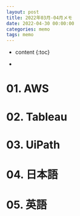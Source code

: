 ```yaml
---
layout: post
title: 2022年03月-04月メモ
date: 2022-04-30 00:00:00
categories: memo
tags: memo
---
```

* content
{:toc}

- 

# 01. AWS

# 02. Tableau

# 03. UiPath

# 04. 日本語

# 05. 英語

